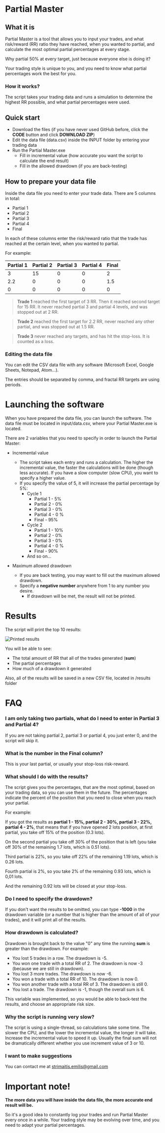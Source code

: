 # Partial Master

## What it is

Partial Master is a tool that allows you to input your trades, and what risk/reward (RR) ratio they have reached, when you wanted to partial, and calculate the most optimal partial percentages at every stage.

Why partial 50% at every target, just because everyone else is doing it?

Your trading style is unique to you, and you need to know what partial percentages work the best for you.

### How it works?

The script takes your trading data and runs a simulation to determine the highest RR possible, and what partial percentages were used.

## Quick start

- Download the files (if you have never used GitHub before, click the **CODE** button and click **DOWNLOAD ZIP**)
- Edit the data file (data.csv) inside the INPUT folder by entering your trading data
- Run the Partial Master.exe
	- Fill in incremental value (how accurate you want the script to calculate the end result)
	- Fill in the allowed drawdown (if you are back-testing)

## How to prepare your data file

Inside the data file you need to enter your trade data. There are 5 columns in total:

- Partial 1
- Partial 2
- Partial 3
- Partial 4
- Final

In each of these columns enter the risk/reward ratio that the trade has reached at the certain level, when you wanted to partial.

For example:

|Partial 1 | Partial 2 | Partial 3 | Partial 4 | Final |
|----|----|----|----|----|
|3 | 15 | 0 |	0 |	2 |
|2.2 | 0 | 0 |	0 |	1.5 |
|0 | 0 | 0 |	0 |	0 |

> **Trade 1** reached the first target of 3 RR. Then it reached second target for 15 RR. It never reached partial 3 and partial 4 levels, and was stopped out at 2 RR.

> **Trade 2** reached the first target for 2.2 RR, never reached any other partial, and was stopped out at 1.5 RR.

> **Trade 3** never reached any targets, and has hit the stop-loss. It is counted as a loss.

### Editing the data file

You can edit the CSV data file with any software (Microsoft Excel, Google Sheets, Notepad, Atom...).

The entries should be separated by comma, and fractal RR targets are using periods.

# Launching the software

When you have prepared the data file, you can launch the software. The data file must be located in input/data.csv, where your Partial Master.exe is located.

There are 2 variables that you need to specify in order to launch the Partial Master:

- Incremental value
	- The script takes each entry and runs a calculation. The higher the incremental value, the faster the calculations will be done (though less accurate). If you have a slow computer (slow CPU), you want to specify a higher value.
	- If you specify the value of 5, it will increase the partial percentage by 5%:
		- Cycle 1
			- Partial 1 - 5%
			- Partial 2 - 0%
			- Partial 3 - 0%
			- Partial 4 - 0 %
			- Final - 95%
		- Cycle 2
			- Partial 1 - 10%
			- Partial 2 - 0%
			- Partial 3 - 0%
			- Partial 4 - 0 %
			- Final - 90%
		- And so on...
		
- Maximum allowed drawdown
	- If you are back testing, you may want to fill out the maximum allowed drawdown.
	- Specify a **negative number** anywhere from 1 to any number you desire.
		- If drawdown will be met, the result will not be printed.

# Results

The script will print the top 10 results:

![Printed results](https://i.ibb.co/3p2V7dP/results.png)

You will be able to see:
- The total amount of RR that all of the trades generated (**sum**)
- The partial percentages
- How much of a drawdown it generated

Also, all of the results will be saved in a new CSV file, located in /results folder

# FAQ
### I am only taking two partials, what do I need to enter in Partial 3 and Partial 4?
If you are not taking partial 2, partial 3 or partial 4, you just enter 0, and the script will skip it.

### What is the number in the Final column?
This is your last partial, or usually your stop-loss risk-reward.

### What should I do with the results?

The script gives you the percentages, that are the most optimal, based on your trading data, so you can use them in the future. The percentages indicate the percent of the position that you need to close when you reach your partial.

For example:

If you got the results as **partial 1 - 15%, partial 2 - 30%, partial 3 - 22%, partial 4 - 2%**, that means that if you have opened 2 lots position, at first partial, you take off 15% of the position (0.3 lots).

On the second partial  you take off 30% of the position that is left (you take off 30% of the remaining 1.7 lots, which is 0.51 lots).

Third partial is 22%, so you take off 22% of the remaining 1.19 lots, which is 0.26 lots.

Fourth partial is 2%, so you take 2% of the remaining 0.93 lots, which is 0,01 lots.

And the remaining 0.92 lots will be closed at your stop-loss.

### Do I need to specify the drawdown?
If you don't want the results to be omitted, you can type **-1000** in the drawdown variable (or a number that is higher than the amount of all of your trades), and it will print all of the results.

### How drawdown is calculated?

Drawdown is brought back to the value "0" any time the running **sum** is greater than the drawdown. For example:

- You lost 5 trades in a row. The drawdown is -5.
- You won one trade with a total RR of 2. The drawdown is now -3 (because we are still in drawdown).
- You lost 3 more trades. The drawdown is now -6.
- You won a trade with a total RR of 10. The drawdown is now 0.
- You won another trade with a total RR of 3. The drawdown is still 0.
- You lost a trade. The drawdown is -1, though the overall sum is 6.

This variable was implemented, so you would be able to back-test the results, and choose an appropriate risk size.

### Why the script is running very slow?

The script is using a single-thread, so calculations take some time. The slower the CPU, and the lower the incremental value, the longer it will take. Increase the incremental value to speed it up. Usually the final sum will not be dramatically different whether you use increment value of 3 or 10.

### I want to make suggestions

You can contact me at strimaitis.emilis@gmail.com

# Important note!

**The more data you will have inside the data file, the more accurate end result will be.**

So it's a good idea to constantly log  your trades and run Partial Master every once in a while. Your trading style may be evolving over time, and you need to adapt your partial percentages.
